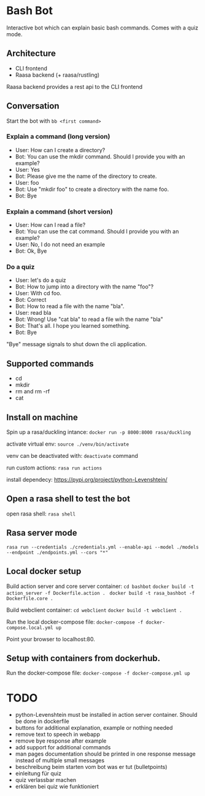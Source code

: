 # Bash Bot

Interactive bot which can explain basic bash commands.
Comes with a quiz mode.

## Architecture
- CLI frontend
- Raasa backend (+ raasa/rustling)

Raasa backend provides a rest api to the CLI frontend

## Conversation

Start the bot with ```bb <first command>```

### Explain a command (long version)
- User: How can I create a directory?
- Bot: You can use the mkdir command. Should I provide you with an example?
- User: Yes
- Bot: Please give me the name of the directory to create.
- User: foo
- Bot: Use "mkdir foo" to create a directory with the name foo.
- Bot: Bye

### Explain a command (short version)
- User: How can I read a file?
- Bot: You can use the cat command. Should I provide you with an example?
- User: No, I do not need an example
- Bot: Ok, Bye

### Do a quiz

- User: let's do a quiz
- Bot: How to jump into a directory with the name "foo"?
- User: With cd foo.
- Bot: Correct
- Bot: How to read a file with the name "bla".
- User: read bla
- Bot: Wrong! Use "cat bla" to read a file wih the name "bla"
- Bot: That's all. I hope you learned something. 
- Bot: Bye

"Bye" message signals to shut down the cli application.

## Supported commands
- cd
- mkdir
- rm <filename> and rm -rf <directory>
- cat

## Install on machine
Spin up a rasa/duckling intance:
```docker run -p 8000:8000 rasa/duckling```

activate virtual env:
```source ./venv/bin/activate```

venv can be deactivated with: ```deactivate``` command

run custom actions:
```rasa run actions```

install dependecy:
https://pypi.org/project/python-Levenshtein/

## Open a rasa shell to test the bot

open rasa shell:
```rasa shell```

## Rasa server mode
```rasa run --credentials ./credentials.yml --enable-api --model ./models --endpoint ./endpoints.yml --cors "*" ```

## Local docker setup

Build action server and core server container:
```cd bashbot```
```docker build -t action_server -f Dockerfile.action . ```
```docker build -t rasa_bashbot -f Dockerfile.core . ```

Build webclient container:
```cd webclient```
```docker build -t webclient . ```

Run the local docker-compose file:
```docker-compose -f docker-compose.local.yml up ```

Point your browser to localhost:80.

## Setup with containers from dockerhub.
Run the docker-compose file:
```docker-compose -f docker-compose.yml up ```


# TODO
- python-Levenshtein must be installed in action server container. Should be done in dockerfile
- buttons for additional explanation, example or nothing needed
- remove text to speech in webapp
- remove bye response after example
- add support for additional commands
- man pages documentation should be printed in one response message instead of multiple small messages
- beschreibung beim starten vom bot was er tut (bulletpoints)
- einleitung für quiz
- quiz verlassbar machen
- erklären bei quiz wie funktioniert